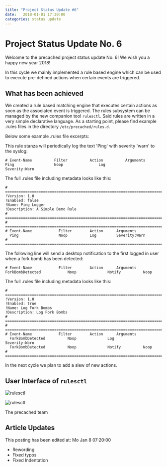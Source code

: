 ```yaml
---
title: "Project Status Update #6"
date:   2018-01-01 17:30:00
categories: status update
---
```


# Project Status Update No. 6

Welcome to the precached project status update No. 6!
We wish you a happy new year 2018!

In this cycle we mainly implemented a rule based engine which can be used to
execute pre-defined actions when certain events are triggered.

## What has been achieved

We created a rule based matching engine that executes certain actions as soon
as the associated event is triggered. The rules subsystem can be managed by
the new companion tool `rulesctl`. Said rules are written in a very simple
declarative language. As a starting point, please find example .rules files
in the directory `/etc/precached/rules.d`.

Below some example .rules file excerpts:

This rule stanza will periodically log the text 'Ping' with severity 'warn'
to the syslog:
```
# Event-Name		  Filter		  Action		  Arguments
Ping		          Noop		    	  Log		      	  Severity:Warn 
```

The full .rules file including metadata looks like this:
```
# =============================================================================
!Version: 1.0
!Enabled: false
!Name: Ping Logger
!Description: A Simple Demo Rule
# =============================================================================
# =============================================================================
# Event-Name		    Filter		  Action	  Arguments
  Ping		            Noop		  Log		  Severity:Warn
# =============================================================================
```

The following line will send a desktop notification to the first logged in user
when a fork bomb has been detected:
```
# Event-Name		    Filter		  Action	  Arguments
ForkBombDetected    	    Noop       		  Notify      	  Noop
```

The full .rules file including metadata looks like this:
```
# =============================================================================
!Version: 1.0
!Enabled: true
!Name: Log Fork Bombs
!Description: Log Fork Bombs
# =============================================================================
# =============================================================================
# Event-Name		    Filter		  Action	  Arguments
  ForkBombDetected  	    Noop        	  Log         	  Severity:Warn
  ForkBombDetected  	    Noop        	  Notify      	  Noop
# =============================================================================
```

In the next cycle we plan to add a slew of new actions.

## User Interface of `rulesctl`

![rulesctl](/precached/images/rulesctl_01.png)

![rulesctl](/precached/images/rulesctl_02.png)

The precached team


## Article Updates

This posting has been edited at: Mo Jan 8 07:20:00

* Rewording
* Fixed typos
* Fixed Indentation
